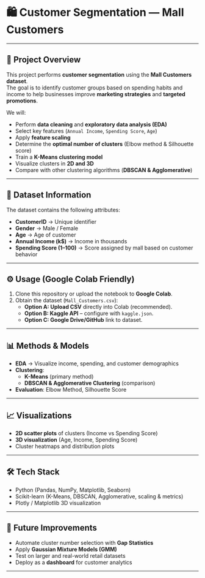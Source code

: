 # 🛍️ Customer Segmentation — Mall Customers  

---

## 📌 Project Overview  
This project performs **customer segmentation** using the **Mall Customers dataset**.  
The goal is to identify customer groups based on spending habits and income to help businesses improve **marketing strategies** and **targeted promotions**.  

We will:  
- Perform **data cleaning** and **exploratory data analysis (EDA)**  
- Select key features (`Annual Income`, `Spending Score`, `Age`)  
- Apply **feature scaling**  
- Determine the **optimal number of clusters** (Elbow method & Silhouette score)  
- Train a **K-Means clustering model**  
- Visualize clusters in **2D and 3D**  
- Compare with other clustering algorithms (**DBSCAN & Agglomerative**)  

---

## 📂 Dataset Information  
The dataset contains the following attributes:  

- **CustomerID** → Unique identifier  
- **Gender** → Male / Female  
- **Age** → Age of customer  
- **Annual Income (k$)** → Income in thousands  
- **Spending Score (1–100)** → Score assigned by mall based on customer behavior  

---

## ⚙️ Usage (Google Colab Friendly)  
1. Clone this repository or upload the notebook to **Google Colab**.  
2. Obtain the dataset (`Mall_Customers.csv`):  
   - **Option A: Upload CSV** directly into Colab (recommended).  
   - **Option B: Kaggle API** – configure with `kaggle.json`.  
   - **Option C: Google Drive/GitHub** link to dataset.  

---

## 📊 Methods & Models  
- **EDA** → Visualize income, spending, and customer demographics  
- **Clustering**:  
  - **K-Means** (primary method)  
  - **DBSCAN & Agglomerative Clustering** (comparison)  
- **Evaluation**: Elbow Method, Silhouette Score  

---

## 📈 Visualizations  
- **2D scatter plots** of clusters (Income vs Spending Score)  
- **3D visualization** (Age, Income, Spending Score)  
- Cluster heatmaps and distribution plots  

---

## 🛠️ Tech Stack  
- Python (Pandas, NumPy, Matplotlib, Seaborn)  
- Scikit-learn (K-Means, DBSCAN, Agglomerative, scaling & metrics)  
- Plotly / Matplotlib 3D visualization  

---

## 🚀 Future Improvements  
- Automate cluster number selection with **Gap Statistics**  
- Apply **Gaussian Mixture Models (GMM)**  
- Test on larger and real-world retail datasets  
- Deploy as a **dashboard** for customer analytics  

---
